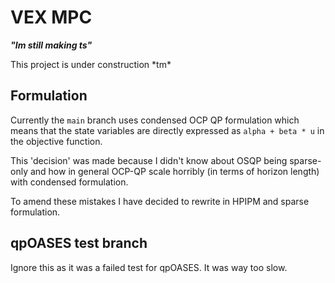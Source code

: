 # VEX MPC
***"Im still making ts"*** 

This project is under construction \*tm*

## Formulation
Currently the `main` branch uses condensed OCP QP formulation which means that the state variables are directly expressed as `alpha + beta * u` in the objective function.

This 'decision' was made because I didn't know about OSQP being sparse-only and how in general OCP-QP scale horribly (in terms of horizon length) with condensed formulation.

To amend these mistakes I have decided to rewrite in HPIPM and sparse formulation.

## qpOASES test branch
Ignore this as it was a failed test for qpOASES. It was way too slow.